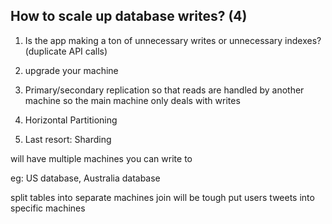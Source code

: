 ## How to scale up database writes? (4)

1. Is the app making a ton of unnecessary writes or unnecessary indexes?
   (duplicate API calls)

2. upgrade your machine

3. Primary/secondary replication so that reads are handled by another machine so the main machine only deals with writes

4. Horizontal Partitioning
5. Last resort: Sharding

will have multiple machines you can write to

eg: US database, Australia database

split tables into separate machines
join will be tough
put users tweets into specific machines
